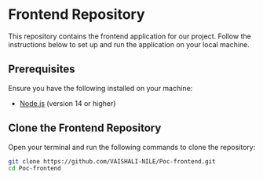 # Frontend Repository

This repository contains the frontend application for our project. Follow the instructions below to set up and run the application on your local machine.

## Prerequisites

Ensure you have the following installed on your machine:

- [Node.js](https://nodejs.org/en/download/) (version 14 or higher)

## Clone the Frontend Repository

Open your terminal and run the following commands to clone the repository:

```bash
git clone https://github.com/VAISHALI-NILE/Poc-frontend.git
cd Poc-frontend
